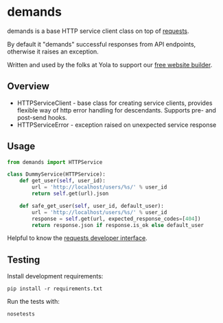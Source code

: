 # demands

demands is a base HTTP service client class on top of [requests][2].

By default it "demands" successful responses from API endpoints,
otherwise it raises an exception.

Written and used by the folks at Yola to support our [free website builder][1].

## Overview

- HTTPServiceClient - base class for creating service clients, provides flexible way of http error handling
for descendants.  Supports pre- and post-send hooks.
- HTTPServiceError - exception raised on unexpected service response

## Usage
```python
from demands import HTTPService

class DummyService(HTTPService):
    def get_user(self, user_id):
        url = 'http://localhost/users/%s/' % user_id
        return self.get(url).json

    def safe_get_user(self, user_id, default_user):
        url = 'http://localhost/users/%s/' % user_id
        response = self.get(url, expected_response_codes=[404])
        return response.json if response.is_ok else default_user
```

Helpful to know the [requests developer interface](https://requests.readthedocs.org/en/latest/api/).

## Testing

Install development requirements:

    pip install -r requirements.txt

Run the tests with:

    nosetests

[1]:https://www.yola.com/
[2]:https://github.com/kennethreitz/requests
